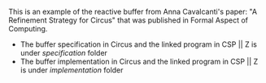 This is an example of the reactive buffer from Anna Cavalcanti's paper: "A Refinement Strategy for Circus" that was published in Formal Aspect of Computing.

- The buffer specification in Circus and the linked program in CSP || Z is under *specification* folder
- The buffer implementation in Circus and the linked program in CSP || Z is under *implementation* folder
